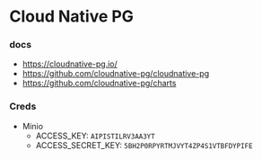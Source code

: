 # Cloud Native PG

### docs

- https://cloudnative-pg.io/
- https://github.com/cloudnative-pg/cloudnative-pg
- https://github.com/cloudnative-pg/charts

### Creds

* Minio 
  * ACCESS_KEY: `AIPISTILRV3AA3YT`
  * ACCESS_SECRET_KEY: `5BH2P0RPYRTMJVYT4ZP4S1VTBFDYPIFE`

